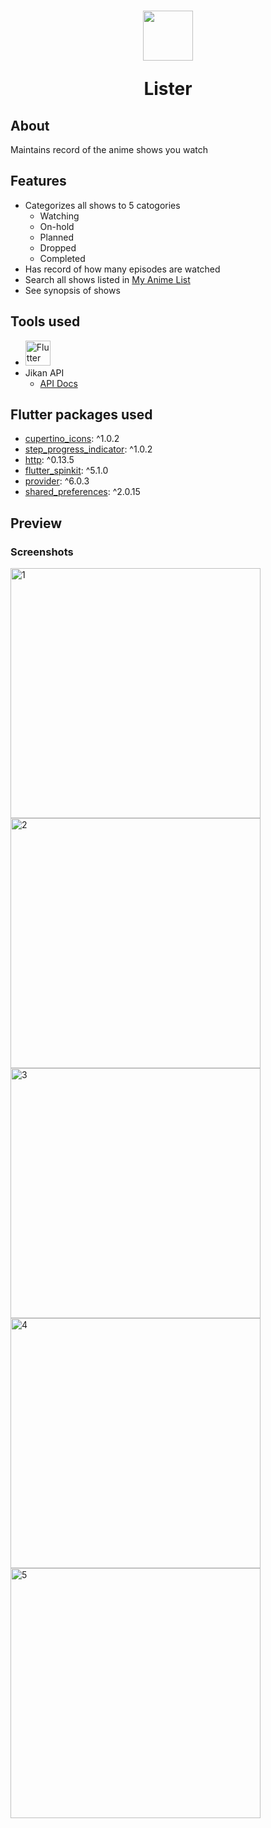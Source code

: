 
  <h1 align="center">
    <picture>
    <img src="https://user-images.githubusercontent.com/82216732/185990337-9f066672-b031-4817-bbc5-45e6b6c557ad.png", width="80">
    </picture>
    <p>
    Lister
    </p>
  </h1>

## About
Maintains record of the anime shows you watch

## Features

 - Categorizes all shows to 5 catogories
   - Watching
   - On-hold
   - Planned
   - Dropped
   - Completed
 - Has record of how many episodes are watched
 - Search all shows listed in [My Anime List](https://myanimelist.net/)
 - See synopsis of shows

## Tools used

 - <img src="https://img.icons8.com/color/452/flutter.png" alt="Flutter" width="40" height="40"/>
 - Jikan API
   - [API Docs](https://jikan.moe/)

## Flutter packages used
 - [cupertino_icons](https://pub.dev/packages/cupertino_icons): ^1.0.2
 - [step_progress_indicator](https://pub.dev/packages/step_progress_indicator): ^1.0.2
 - [http](https://pub.dev/packages/http): ^0.13.5
 - [flutter_spinkit](https://pub.dev/packages/flutter_spinkit): ^5.1.0
 - [provider](https://pub.dev/packages/provider): ^6.0.3
 - [shared_preferences](https://pub.dev/packages/shared_preferences): ^2.0.15

## Preview
### Screenshots

 <img src="https://user-images.githubusercontent.com/82216732/185988554-951965c5-0955-4410-9468-c49c89a5d75e.jpg" alt="1" width="400"/>
 <img src="https://user-images.githubusercontent.com/82216732/185988596-680106cb-8139-4a37-b8e3-0031eb6fc21f.jpg" alt="2" width="400"/>
 <img src="https://user-images.githubusercontent.com/82216732/185988701-288dd571-40d2-44d0-a627-9bed0d29cee9.jpg" alt="3" width="400"/>
 <img src="https://user-images.githubusercontent.com/82216732/185988742-5db903ad-e47b-42ab-ae4e-3562bb3bced8.jpg" alt="4" width="400"/>
 <img src="https://user-images.githubusercontent.com/82216732/185988782-17571bc7-f983-40f5-a2f2-78afb858d354.jpg" alt="5" width="400"/>
